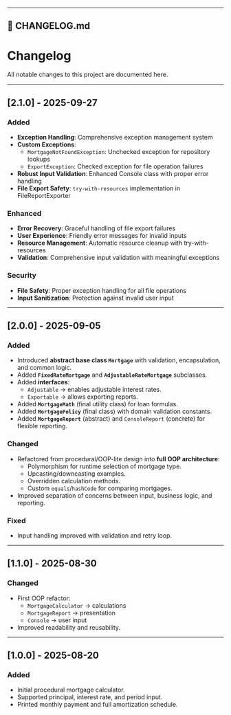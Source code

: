
---

## 📄 CHANGELOG.md

# Changelog

All notable changes to this project are documented here.

---

## [2.1.0] - 2025-09-27
### Added
- **Exception Handling**: Comprehensive exception management system
- **Custom Exceptions**:
    - `MortgageNotFoundException`: Unchecked exception for repository lookups
    - `ExportException`: Checked exception for file operation failures
- **Robust Input Validation**: Enhanced Console class with proper error handling
- **File Export Safety**: `try-with-resources` implementation in FileReportExporter

### Enhanced
- **Error Recovery**: Graceful handling of file export failures
- **User Experience**: Friendly error messages for invalid inputs
- **Resource Management**: Automatic resource cleanup with try-with-resources
- **Validation**: Comprehensive input validation with meaningful exceptions

### Security
- **File Safety**: Proper exception handling for all file operations
- **Input Sanitization**: Protection against invalid user input

---

## [2.0.0] - 2025-09-05
### Added
- Introduced **abstract base class `Mortgage`** with validation, encapsulation, and common logic.
- Added **`FixedRateMortgage`** and **`AdjustableRateMortgage`** subclasses.
- Added **interfaces**:
  - `Adjustable` → enables adjustable interest rates.
  - `Exportable` → allows exporting reports.
- Added **`MortgageMath`** (final utility class) for loan formulas.
- Added **`MortgagePolicy`** (final class) with domain validation constants.
- Added **`MortgageReport`** (abstract) and `ConsoleReport` (concrete) for flexible reporting.

### Changed
- Refactored from procedural/OOP-lite design into **full OOP architecture**:
  - Polymorphism for runtime selection of mortgage type.
  - Upcasting/downcasting examples.
  - Overridden calculation methods.
  - Custom `equals`/`hashCode` for comparing mortgages.
- Improved separation of concerns between input, business logic, and reporting.

### Fixed
- Input handling improved with validation and retry loop.

---

## [1.1.0] - 2025-08-30
### Changed
- First OOP refactor:
  - `MortgageCalculator` → calculations
  - `MortgageReport` → presentation
  - `Console` → user input
- Improved readability and reusability.

---

## [1.0.0] - 2025-08-20
### Added
- Initial procedural mortgage calculator.
- Supported principal, interest rate, and period input.
- Printed monthly payment and full amortization schedule.
